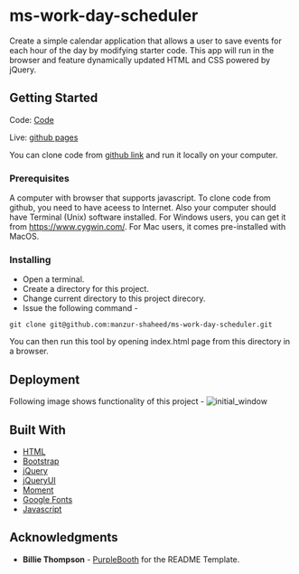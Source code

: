 # ms-work-day-scheduler

Create a simple calendar application that allows a user to save events for each hour of the day by modifying starter code. This app will run in the browser and feature dynamically updated HTML and CSS powered by jQuery.

## Getting Started
Code: [Code](https://github.com/manzur-shaheed/ms-work-day-scheduler)

Live: [github pages](https://manzur-shaheed.github.io/ms-work-day-scheduler/)

You can clone code from [github link](https://github.com/manzur-shaheed/ms-work-day-scheduler) and run it locally on your computer.

### Prerequisites

A computer with browser that supports javascript. To clone code from github, you need to have aceess to Internet. Also your computer should have Terminal (Unix) software installed. For Windows users, you can get it from https://www.cygwin.com/. For Mac users, it comes pre-installed with MacOS. 

### Installing

- Open a terminal.  
- Create a directory for this project.
- Change current directory to this project direcory.
- Issue the following command -

```
git clone git@github.com:manzur-shaheed/ms-work-day-scheduler.git
```
You can then run this tool by opening index.html page from this directory in a browser.

## Deployment



Following image shows functionality of this project -
![initial_window](./assets/images/wk5-ms-project-tracker.gif)


## Built With

* [HTML](https://developer.mozilla.org/en-US/docs/Web/HTML)
* [Bootstrap](https://getbootstrap.com/)
* [jQuery](https://jquery.com/)
* [jQueryUI](https://jqueryui.com/)
* [Moment](https://momentjs.com/)
* [Google Fonts](https://fonts.google.com/)
* [Javascript](https://developer.mozilla.org/en-US/docs/Web/JavaScript)

## Acknowledgments
* **Billie Thompson** - [PurpleBooth](https://github.com/PurpleBooth) for the README Template.
